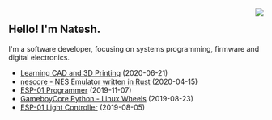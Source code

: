 <img src="https://github-readme-stats.vercel.app/api/top-langs/?username=nnarain&layout=compact" align="right">

Hello! I'm Natesh.
------------------

I'm a software developer, focusing on systems programming, firmware and digital electronics.

<!-- BLOG-POST-LIST:START -->
* [Learning CAD and 3D Printing](https://nnarain.github.io/2020/06/21/Starting-out-with-3D-Printing.html) (2020-06-21)
* [nescore - NES Emulator written in Rust](https://nnarain.github.io/2020/04/15/nescore-NES-Emulator-written-in-Rust.html) (2020-04-15)
* [ESP-01 Programmer](https://nnarain.github.io/2019/11/07/ESP-01-Programmer.html) (2019-11-07)
* [GameboyCore Python - Linux Wheels](https://nnarain.github.io/2019/08/23/GameboyCore-Python-Linux-Wheels.html) (2019-08-23)
* [ESP-01 Light Controller](https://nnarain.github.io/2019/08/05/ESP-01-Light-Controller.html) (2019-08-05)

<!-- BLOG-POST-LIST:END -->
